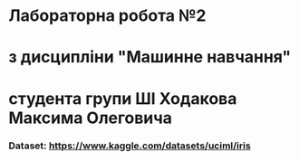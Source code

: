 # Лабораторна робота №2 
# з дисципліни "Машинне навчання"
# студента групи ШІ Ходакова Максима Олеговича

### Dataset: https://www.kaggle.com/datasets/uciml/iris  
